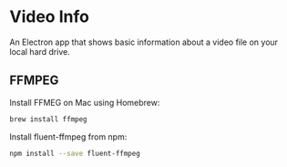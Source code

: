 # Video Info 
An Electron app that shows basic information about a video file on your local hard drive.

## FFMPEG
Install FFMEG on Mac using Homebrew:
```bash
brew install ffmpeg
```
Install fluent-ffmpeg from npm:
```bash
npm install --save fluent-ffmpeg
```